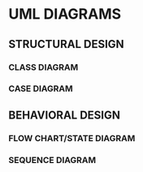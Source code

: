# UML DIAGRAMS



## STRUCTURAL DESIGN


### CLASS DIAGRAM
### CASE DIAGRAM 





## BEHAVIORAL DESIGN


### FLOW CHART/STATE DIAGRAM
### SEQUENCE DIAGRAM
